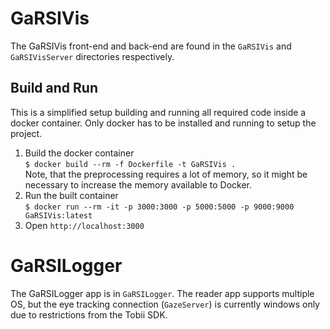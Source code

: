 # GaRSIVis
The GaRSIVis front-end and back-end are found in the `GaRSIVis` and `GaRSIVisServer` directories respectively.

## Build and Run
This is a simplified setup building and running all required code inside a docker container.
Only docker has to be installed and running to setup the project.
1. Build the docker container  
    `$ docker build --rm -f Dockerfile -t GaRSIVis .`  
    Note, that the preprocessing requires a lot of memory, so it might be necessary to increase the memory available to Docker.
2. Run the built container  
    `$ docker run --rm -it -p 3000:3000 -p 5000:5000 -p 9000:9000 GaRSIVis:latest`
3. Open `http://localhost:3000`

# GaRSILogger
The GaRSILogger app is in `GaRSILogger`.
The reader app supports multiple OS, but the eye tracking connection (`GazeServer`) is currently windows only due to restrictions from the Tobii SDK.
